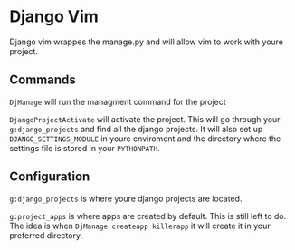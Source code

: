 Django Vim
===============================================================================

Django vim wrappes the manage.py and will allow vim to work with youre project.

Commands
-------------------------------------------------------------------------------

``DjManage`` will run the managment command for the project

``DjangoProjectActivate`` will activate the project. This will go through
your ``g:django_projects`` and find all the django projects. It will also
set up ``DJANGO_SETTINGS_MODULE`` in youre enviroment and the directory
where the settings file is stored in your ``PYTHONPATH``.


Configuration
-------------------------------------------------------------------------------

``g:django_projects`` is where youre django projects are located.

``g:project_apps`` is where apps are created by default. This is still left
to do. The idea is when ``DjManage createapp killerapp`` it will create it
in your preferred directory.
